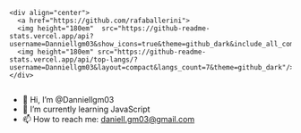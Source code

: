 

<div style="display: flex">

    <div align="center">
      <a href="https://github.com/rafaballerini">
      <img height="180em"  src="https://github-readme-stats.vercel.app/api?username=Danniellgm03&show_icons=true&theme=github_dark&include_all_commits=true&count_private=true"/>
      <img height="180em" src="https://github-readme-stats.vercel.app/api/top-langs/?username=Danniellgm03&layout=compact&langs_count=7&theme=github_dark"/>
    </div>

</div>

  
  
  - 👋 Hi, I’m @Danniellgm03
- 🌱 I’m currently learning JavaScript
- 📫 How to reach me: daniell.gm03@gmail.com

